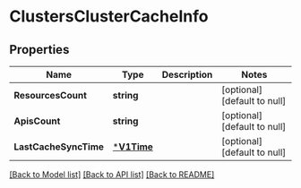 # ClustersClusterCacheInfo

## Properties
Name | Type | Description | Notes
------------ | ------------- | ------------- | -------------
**ResourcesCount** | **string** |  | [optional] [default to null]
**ApisCount** | **string** |  | [optional] [default to null]
**LastCacheSyncTime** | [***V1Time**](v1Time.md) |  | [optional] [default to null]

[[Back to Model list]](../README.md#documentation-for-models) [[Back to API list]](../README.md#documentation-for-api-endpoints) [[Back to README]](../README.md)

